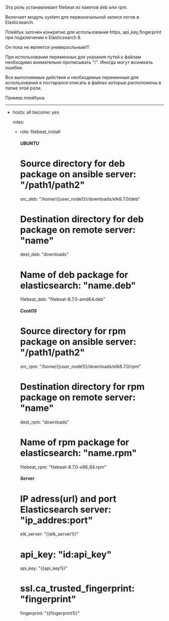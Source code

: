 Эта роль устанавливает filebeat из пакетов deb или rpm.

Включает модуль system для первоначальной записи логов в Elasticsearch.

Плейбук заточен конкретно для использования https, api_key,fingerprint 
при подключении к Elasticsearch 8.

Он пока не является универасльным!!!

При использовании переменных для указания путей к файлам необходимо 
внимательно прописывать "/". Иногда могут возникать ошибки.

Все выполняемые действия и необходимые переменные для использования я постарался описать в файлах которые расположены в папке этой роли.

Пример плейбука:

---
- hosts: all
  become: yes

  roles:
    - role: filebeat_install

      ##### UBUNTU #####

      # Source directory for deb package on ansible server: "/path1/path2"
      src_deb: "/home/{{user_node1}}/downloads/elk8.7.0/deb"

      # Destination directory for deb package on remote server: "name"
      dest_deb: "downloads"

      # Name of deb package for elasticsearch: "name.deb"
      filebeat_deb: "filebeat-8.7.0-amd64.deb"

      ##### CentOS #####

      # Source directory for rpm package on ansible server: "/path1/path2"
      src_rpm: "/home/{{user_node1}}/downloads/elk8.7.0/rpm"

      # Destination directory for rpm package on remote server: "name"
      dest_rpm: "downloads"

      # Name of rpm package for elasticsearch: "name.rpm"
      filebeat_rpm: "filebeat-8.7.0-x86_64.rpm"

      ##### Server #####

      # IP adress(url)  and port Elasticsearch server: "ip_addres:port"
      elk_server: "{{elk_server1}}"

      # api_key: "id:api_key"
      api_key: "{{api_key1}}"

      # ssl.ca_trusted_fingerprint: "fingerprint" 
      fingerprint: "{{fingerprint1}}"

